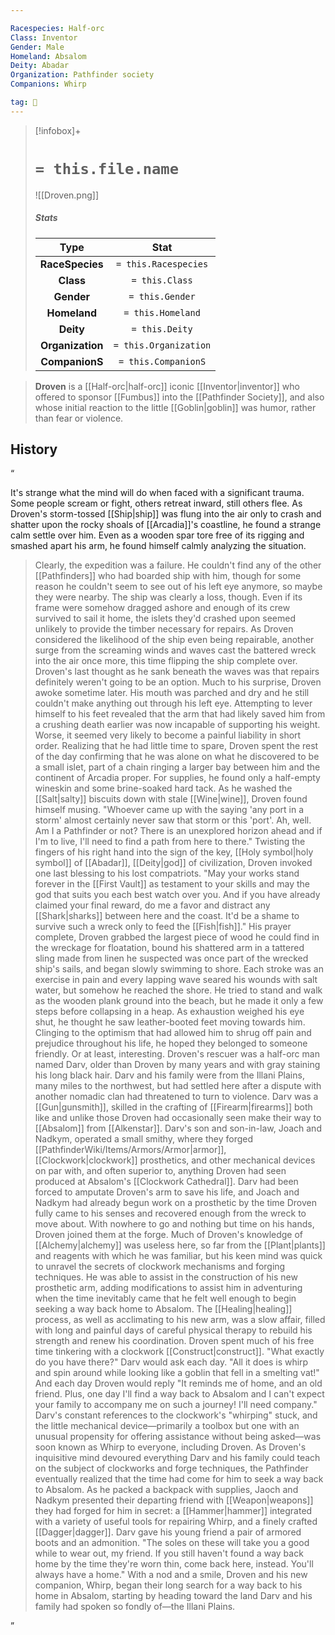 ```yaml
---

Racespecies: Half-orc
Class: Inventor
Gender: Male
Homeland: Absalom
Deity: Abadar
Organization: Pathfinder society
Companions: Whirp

tag: 👤️
---
```


> [!infobox]+
> #  `= this.file.name`
> ![[Droven.png]]
> ##### Stats
> Type | Stat |
> :---: |:---:|
> **RaceSpecies** | `= this.Racespecies` |
> **Class** | `= this.Class` |
> **Gender** | `= this.Gender` |
> **Homeland** | `= this.Homeland` |
> **Deity** | `= this.Deity` |
> **Organization** | `= this.Organization` |
> **CompanionS** | `= this.CompanionS` |



> **Droven** is a [[Half-orc|half-orc]] iconic [[Inventor|inventor]] who offered to sponsor [[Fumbus]] into the [[Pathfinder Society]], and also whose initial reaction to the little [[Goblin|goblin]] was humor, rather than fear or violence.


## History



“

It's strange what the mind will do when faced with a significant trauma. Some people scream or fight, others retreat inward, still others flee. As Droven's storm-tossed [[Ship|ship]] was flung into the air only to crash and shatter upon the rocky shoals of [[Arcadia]]'s coastline, he found a strange calm settle over him. Even as a wooden spar tore free of its rigging and smashed apart his arm, he found himself calmly analyzing the situation.
> Clearly, the expedition was a failure. He couldn't find any of the other [[Pathfinders]] who had boarded ship with him, though for some reason he couldn't seem to see out of his left eye anymore, so maybe they were nearby. The ship was clearly a loss, though. Even if its frame were somehow dragged ashore and enough of its crew survived to sail it home, the islets they'd crashed upon seemed unlikely to provide the timber necessary for repairs.
> As Droven considered the likelihood of the ship even being repairable, another surge from the screaming winds and waves cast the battered wreck into the air once more, this time flipping the ship complete over. Droven's last thought as he sank beneath the waves was that repairs definitely weren't going to be an option.
> Much to his surprise, Droven awoke sometime later. His mouth was parched and dry and he still couldn't make anything out through his left eye. Attempting to lever himself to his feet revealed that the arm that had likely saved him from a crushing death earlier was now incapable of supporting his weight. Worse, it seemed very likely to become a painful liability in short order.
> Realizing that he had little time to spare, Droven spent the rest of the day confirming that he was alone on what he discovered to be a small islet, part of a chain ringing a larger bay between him and the continent of Arcadia proper. For supplies, he found only a half-empty wineskin and some brine-soaked hard tack. As he washed the [[Salt|salty]] biscuits down with stale [[Wine|wine]], Droven found himself musing. "Whoever came up with the saying 'any port in a storm' almost certainly never saw that storm or this 'port'. Ah, well. Am I a Pathfinder or not? There is an unexplored horizon ahead and if I'm to live, I'll need to find a path from here to there."
> Twisting the fingers of his right hand into the sign of the key, [[Holy symbol|holy symbol]] of [[Abadar]], [[Deity|god]] of civilization, Droven invoked one last blessing to his lost compatriots. "May your works stand forever in the [[First Vault]] as testament to your skills and may the god that suits you each best watch over you. And if you have already claimed your final reward, do me a favor and distract any [[Shark|sharks]] between here and the coast. It'd be a shame to survive such a wreck only to feed the [[Fish|fish]]."
> His prayer complete, Droven grabbed the largest piece of wood he could find in the wreckage for floatation, bound his shattered arm in a tattered sling made from linen he suspected was once part of the wrecked ship's sails, and began slowly swimming to shore.
> Each stroke was an exercise in pain and every lapping wave seared his wounds with salt water, but somehow he reached the shore. He tried to stand and walk as the wooden plank ground into the beach, but he made it only a few steps before collapsing in a heap. As exhaustion weighed his eye shut, he thought he saw leather-booted feet moving towards him. Clinging to the optimism that had allowed him to shrug off pain and prejudice throughout his life, he hoped they belonged to someone friendly. Or at least, interesting.
> Droven's rescuer was a half-orc man named Darv, older than Droven by many years and with gray staining his long black hair. Darv and his family were from the Illani Plains, many miles to the northwest, but had settled here after a dispute with another nomadic clan had threatened to turn to violence. Darv was a [[Gun|gunsmith]], skilled in the crafting of [[Firearm|firearms]] both like and unlike those Droven had occasionally seen make their way to [[Absalom]] from [[Alkenstar]]. Darv's son and son-in-law, Joach and Nadkym, operated a small smithy, where they forged [[PathfinderWiki/Items/Armors/Armor|armor]], [[Clockwork|clockwork]] prosthetics, and other mechanical devices on par with, and often superior to, anything Droven had seen produced at Absalom's [[Clockwork Cathedral]].
> Darv had been forced to amputate Droven's arm to save his life, and Joach and Nadkym had already begun work on a prosthetic by the time Droven fully came to his senses and recovered enough from the wreck to move about. With nowhere to go and nothing but time on his hands, Droven joined them at the forge. Much of Droven's knowledge of [[Alchemy|alchemy]] was useless here, so far from the [[Plant|plants]] and reagents with which he was familiar, but his keen mind was quick to unravel the secrets of clockwork mechanisms and forging techniques. He was able to assist in the construction of his new prosthetic arm, adding modifications to assist him in adventuring when the time inevitably came that he felt well enough to begin seeking a way back home to Absalom.
> The [[Healing|healing]] process, as well as acclimating to his new arm, was a slow affair, filled with long and painful days of careful physical therapy to rebuild his strength and renew his coordination. Droven spent much of his free time tinkering with a clockwork [[Construct|construct]]. "What exactly do you have there?" Darv would ask each day. "All it does is whirp and spin around while looking like a goblin that fell in a smelting vat!" And each day Droven would reply "It reminds me of home, and an old friend. Plus, one day I'll find a way back to Absalom and I can't expect your family to accompany me on such a journey! I'll need company."
> Darv's constant references to the clockwork's "whirping" stuck, and the little mechanical device—primarily a toolbox but one with an unusual propensity for offering assistance without being asked—was soon known as Whirp to everyone, including Droven.
> As Droven's inquisitive mind devoured everything Darv and his family could teach on the subject of clockworks and forge techniques, the Pathfinder eventually realized that the time had come for him to seek a way back to Absalom. As he packed a backpack with supplies, Jaoch and Nadkym presented their departing friend with [[Weapon|weapons]] they had forged for him in secret: a [[Hammer|hammer]] integrated with a variety of useful tools for repairing Whirp, and a finely crafted [[Dagger|dagger]]. Darv gave his young friend a pair of armored boots and an admonition. "The soles on these will take you a good while to wear out, my friend. If you still haven't found a way back home by the time they're worn thin, come back here, instead. You'll always have a home."
> With a nod and a smile, Droven and his new companion, Whirp, began their long search for a way back to his home in Absalom, starting by heading toward the land Darv and his family had spoken so fondly of—the Illani Plains.


”








